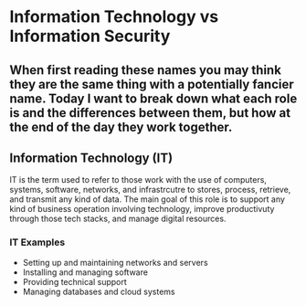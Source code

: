 # Information Technology vs Information Security 
When first reading these names you may think they are the same thing with a potentially fancier name. Today I want to break down what each role is and the differences between them, but how at the end of the day they work together.
---

## Information Technology (IT)
IT is the term used to refer to those work with the use of computers, systems, software, networks, and infrastrcutre to stores, process, retrieve, and transmit any kind of data. The main goal of this role is to support any kind of business operation involving technology, improve productivuty through those tech stacks, and manage digital resources.

### IT Examples
- Setting up and maintaining networks and servers
- Installing and managing software
- Providing technical support
- Managing databases and cloud systems


